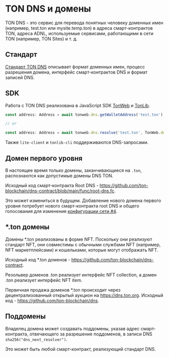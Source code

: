 # TON DNS и домены

TON DNS - это сервис для перевода понятных человеку доменных имен (например, test.ton или mysite.temp.ton) в адреса смарт-контрактов TON, адреса ADNL, используемые сервисами, работающими в сети TON (например, TON Sites) и т. д.

## Стандарт

[Стандарт TON DNS](https://github.com/ton-blockchain/TIPs/issues/81) описывает формат доменных имен, процесс разрешения домена, интерфейс смарт-контрактов DNS и формат записей DNS.

## SDK

Работа с TON DNS реализована в JavaScript SDK [TonWeb](https://github.com/toncenter/tonweb) и [TonLib](https://ton.org/#/apis/?id=_2-ton-api).

```js
const address: Address = await tonweb.dns.getWalletAddress('test.ton');

// or 

const address: Address = await tonweb.dns.resolve('test.ton', TonWeb.dns.DNS_CATEGORY_WALLET);
```

Также `lite-client` и `tonlib-cli` поддерживаются DNS-запросами.

## Домен первого уровня

В настоящее время только домены, заканчивающиеся на `.ton`, распознаются как допустимые домены DNS TON.

Исходный код смарт-контракта Root DNS - https://github.com/ton-blockchain/dns-contract/blob/main/func/root-dns.fc.

Это может измениться в будущем. Добавление нового домена первого уровня потребует нового смарт-контракта root DNS и общего голосования для изменения [конфигурации сети #4](https://ton.org/#/smart-contracts/governance?id=config).

## \*.ton домены

Домены \*.ton реализованы в форме NFT. Поскольку они реализуют стандарт NFT, они совместимы с обычными службами NFT (например, NFT маркетплейсами) и кошельками, которые могут отображать NFT.

Исходный код \*.ton доменов - https://github.com/ton-blockchain/dns-contract.

Резольвер доменов .ton реализует интерфейс NFT collection, а домен .ton реализует интерфейс NFT item.

Первичная продажа доменов \*.ton происходит через децентрализованный открытый аукцион на https://dns.ton.org. Исходный код - https://github.com/ton-blockchain/dns.

## Поддомены

Владелец домена может создавать поддомены, указав адрес смарт-контракта, отвечающего за разрешение поддоменов, в записи DNS `sha256("dns_next_resolver")`.

Это может быть любой смарт-контракт, реализующий стандарт DNS.
